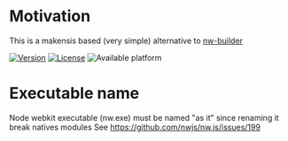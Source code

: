 
# Motivation
This is a makensis based (very simple) alternative to [nw-builder](https://github.com/nwjs-community/nw-builder)


[![Version](https://img.shields.io/npm/v/makensis-nw-dist.svg)](https://www.npmjs.com/package/makensis-nw-dist)
[![License](https://img.shields.io/badge/license-MIT-blue.svg)](http://opensource.org/licenses/MIT)
![Available platform](https://img.shields.io/badge/platform-win32-blue.svg)


# Executable name
Node webkit executable (nw.exe) must be named "as it" since renaming it break natives modules
See https://github.com/nwjs/nw.js/issues/199


